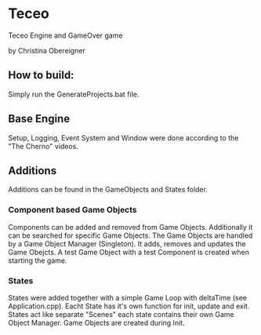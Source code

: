 # Teceo
Teceo Engine and GameOver game

by Christina Obereigner

## How to build:
Simply run the GenerateProjects.bat file.

## Base Engine
Setup, Logging, Event System and Window were done according to the "The Cherno" videos.

## Additions
Additions can be found in the GameObjects and States folder.

### Component based Game Objects
Components can be added and removed from Game Objects. Additionally it can be searched for specific Game Objects.
The Game Objects are handled by a Game Object Manager (Singleton). It adds, removes and updates the Game Obejcts.
A test Game Object with a test Component is created when starting the game.

### States
States were added together with a simple Game Loop with deltaTime (see Application.cpp). Eacht State has it's own function for init, update and exit.
States act like separate "Scenes" each state contains their own Game Object Manager.
Game Objects are created during Init.
